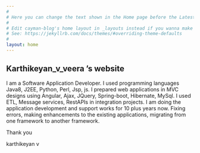 ```yaml
---
#
# Here you can change the text shown in the Home page before the Latest Posts section.
#
# Edit cayman-blog's home layout in _layouts instead if you wanna make some changes
# See: https://jekyllrb.com/docs/themes/#overriding-theme-defaults
#
layout: home
---
```



## Karthikeyan_v_veera &rsquo;s website

I am a Software Application Developer. I used programming languages Java8, J2EE, Python, Perl, Jsp, js. I prepared web applications in MVC designs using Angular, Ajax, JQuery, Spring-boot, Hibernate, MySql. I used ETL, Message services, RestAPIs in integration projects. I am doing the application development and support works for 10 plus years now. Fixing errors, making enhancements to the existing applications, migrating from one framework to another framework.

Thank you

karthikeyan v

